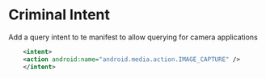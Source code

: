 # Criminal Intent

Add a query intent to te manifest to allow querying for camera applications
```xml
    <intent>
    <action android:name="android.media.action.IMAGE_CAPTURE" />
    </intent>
```